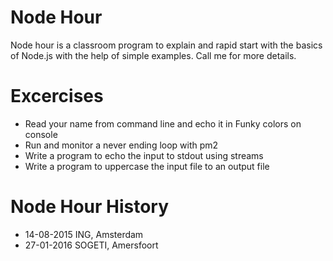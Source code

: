 # Node Hour
Node hour is a classroom program to explain and rapid start with the basics of Node.js with the help of simple examples.
Call me for more details.

# Excercises
- Read your name from command line and echo it in Funky colors on console
- Run and monitor a never ending loop with pm2
- Write a program to echo the input to stdout using streams
- Write a program to uppercase the input file to an output file

# Node Hour History

- 14-08-2015  ING, Amsterdam
- 27-01-2016  SOGETI, Amersfoort



